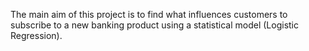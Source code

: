 The main aim of this project is to find what influences customers to subscribe to a new banking product using a statistical model (Logistic Regression).
